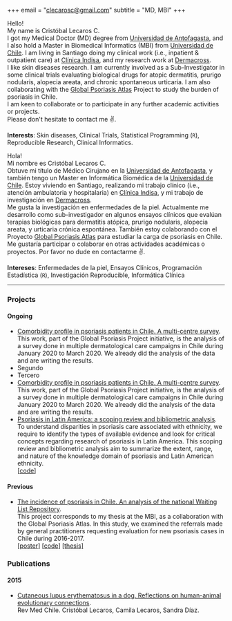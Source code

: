 +++
email = "clecarosc@gmail.com"
subtitle = "MD, MBI"
+++

Hello!       
My name is Cristóbal Lecaros C.  
I got my Medical Doctor (MD) degree from [Universidad de Antofagasta](http://www.uantof.cl/), and I also hold a Master in Biomedical Informatics (MBI) from [Universidad de Chile](https://cimt.uchile.cl/). I am living in Santiago doing my clinical work (i.e., inpatient & outpatient care) at [Clínica Indisa](https://www.indisa.cl/), and my research work at [Dermacross](https://www.dermacross.cl/).  
I like skin diseases research. I am currently involved as a Sub-Investigator in some clinical trials evaluating biological drugs for atopic dermatitis, prurigo nodularis, alopecia areata, and chronic spontaneous urticaria. I am also collaborating with the [Global Psoriasis Atlas](https://globalpsoriasisatlas.org/) Project to study the burden of psoriasis in Chile.  
I am keen to collaborate or to participate in any further academic activities or projects.  
 Please don't hesitate to contact me ✌️.

**Interests**: Skin diseases, Clinical Trials, Statistical Programming (`R`), Reproducible Research, Clinical Informatics.    




Hola!  
Mi nombre es Cristóbal Lecaros C.  
Obtuve mi título de Médico Cirujano en la [Universidad de Antofagasta](http://www.uantof.cl/), y también tengo un Master en Informática Biomédica de la [Universidad de Chile](https://cimt.uchile.cl/). Estoy viviendo en Santiago, realizando mi trabajo clínico (i.e., atención ambulatoria y hospitalaria) en [Clínica Indisa](https://www.indisa.cl/), y mi trabajo de investigación en [Dermacross](https://www.dermacross.cl/).  
Me gusta la investigación en enfermedades de la piel. Actualmente me desarrollo como sub-investigador en algunos ensayos clínicos que evalúan terapias biológicas para dermatitis atópica, prurigo nodularis, alopecia areata, y urticaria crónica espontánea. También estoy colaborando con el Proyecto [Global Psoriasis Atlas](https://globalpsoriasisatlas.org/) para estudiar la carga de psoriasis en Chile.  
Me gustaría participar o colaborar en otras actividades académicas o proyectos. Por favor no dude en contactarme ✌️.

**Intereses**: Enfermedades de la piel, Ensayos Clínicos, Programación Estadística (`R`), Investigación Reproducible, Informática Clínica  

---

### Projects
#### Ongoing
- [Comorbidity profile in psoriasis patients in Chile. A multi-centre survey](https://www.psoriasiscouncil.org/blog/2020-Think-Tank.htm). This work, part of the Global Psoriasis Project initiative, is the analysis of a survey done in multiple dermatological care campaigns in Chile during January 2020 to March 2020. We already did the analysis of the data and are writing the results.
- Segundo
- Tercero
- [Comorbidity profile in psoriasis patients in Chile. A multi-centre survey](https://www.psoriasiscouncil.org/blog/2020-Think-Tank.htm).  
  This work, part of the Global Psoriasis Project initiative, is the analysis of a survey done in multiple dermatological care campaigns in Chile during January 2020 to March 2020. We already did the analysis of the data and are writing the results.
- [Psoriasis in Latin America: a scoping review and bibliometric analysis](https://doi.org/10.17605/OSF.IO/UMZS8).  
To understand disparities in psoriasis care associated with ethnicity, we require to identify the types of available evidence and look for critical concepts regarding research of psoriasis in Latin America. This scoping review and bibliometric analysis aim to summarize the extent, range, and nature of the knowledge domain of psoriasis and Latin American ethnicity.  
[[code](https://github.com/clecarosc/psor-bibliometrics)]



#### Previous
- [The incidence of psoriasis in Chile. An analysis of the national Waiting List Repository](https://globalpsoriasisatlas.org/).  
  This project corresponds to my thesis at the MBI, as a collaboration with the Global Psoriasis Atlas. In this study, we examined the referrals made by general practitioners requesting evaluation for new psoriasis cases in Chile during 2016-2017.\
  [[poster](https://github.com/clecarosc/Apuntes_MIM_2018/blob/master/lecaros_poster.pdf)]
  [[code](https://github.com/clecarosc/psoriasis-incidence)]
  [[thesis]](https://cimt.uchile.cl/wp-content/uploads/2020/09/ClecarosTesis.pdf)


### Publications
#### 2015
- [Cutaneous lupus erythematosus in a dog. Reflections on human-animal evolutionary connections](http://dx.doi.org/10.4067/S0034-98872015000300020).  
Rev Med Chile. Cristóbal Lecaros, Camila Lecaros, Sandra Díaz.




